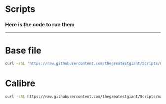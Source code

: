 # Scripts

### Here is the code to run them
---
# Base file
```bash
curl -sSL 'https://raw.githubusercontent.com/thegreatestgiant/Scripts/main/Base.sh' | sudo bash -s - -y
```

# Calibre
```sh
curl -sSL https://raw.githubusercontent.com/thegreatestgiant/Scripts/main/Calibre.sh | sudo bash
```
